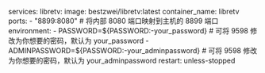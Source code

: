 services:
  libretv:
    image: bestzwei/libretv:latest
    container_name: libretv
    ports:
      - "8899:8080" # 将内部 8080 端口映射到主机的 8899 端口
    environment:
      - PASSWORD=${PASSWORD:-your_password} # 可将 9598 修改为你想要的密码，默认为 your_password
      - ADMINPASSWORD=${PASSWORD:-your_adminpassword} # 可将 9598 修改为你想要的密码，默认为 your_adminpassword
    restart: unless-stopped
